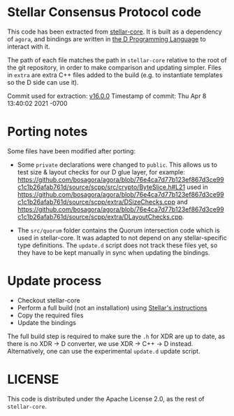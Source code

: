 # Stellar Consensus Protocol code

This code has been extracted from [stellar-core](https://github.com/stellar/stellar-core).
It is built as a dependency of `agora`, and bindings are written in [the D Programming Language](https://dlang.org/) to interact with it.

The path of each file matches the path in `stellar-core` relative to the root of the git repository, in order to make comparison and updating simpler.
Files in `extra` are extra C++ files added to the build (e.g. to instantiate templates so the D side can use it).

Commit used for extraction: [v16.0.0](https://github.com/stellar/stellar-core/releases/tag/v16.0.0)
Timestamp of commit: Thu Apr 8 13:40:02 2021 -0700

# Porting notes

Some files have been modified after porting:

- Some `private` declarations were changed to `public`. This allows us to test size & layout checks for our D glue layer, for example: https://github.com/bosagora/agora/blob/76e4ca7d77b123ef867d3ce99c1c1b26afab761d/source/scpp/src/crypto/ByteSlice.h#L21 used in https://github.com/bosagora/agora/blob/76e4ca7d77b123ef867d3ce99c1c1b26afab761d/source/scpp/extra/DSizeChecks.cpp and https://github.com/bosagora/agora/blob/76e4ca7d77b123ef867d3ce99c1c1b26afab761d/source/scpp/extra/DLayoutChecks.cpp.

- The `src/quorum` folder contains the Quorum intersection code which is used in stellar-core. It was adapted to not depend on any stellar-specific type definitions. The `update.d` script does not track these files yet, so they have to be kept manually in sync when updating the bindings.

# Update process

- Checkout stellar-core
- Perform a full build (not an installation) using [Stellar's instructions](https://github.com/stellar/stellar-core/blob/master/INSTALL.md)
- Copy the required files
- Update the bindings

The full build step is required to make sure the `.h` for XDR are up to date, as there is no XDR -> D converter, we use XDR -> C++ -> D instead.
Alternatively, one can use the experimental `update.d` update script.

# LICENSE

This code is distributed under the Apache License 2.0, as the rest of `stellar-core`.
